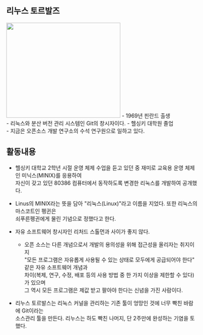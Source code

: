 ## 리누스 토르발즈
<img src="https://user-images.githubusercontent.com/101091207/199862624-a55170d9-7f5f-44d7-9572-6e23bc7fd385.jpg" width=300 height=250> 
- 1969년 핀란드 출생 <br>
- 리눅스와 분산 버전 관리 시스템인 Git의 창시자이다.
- 헬싱키 대학원 졸업 <br>
- 지금은 오픈소스 개발 연구소의 수석 연구원으로 일하고 있다. <br>

## 활동내용
- 헬싱키 대학교 2학년 시절 운영 체제 수업을 듣고 있던 중 재미로 교육용 운영 체제인 미닉스(MINIX)를 응용하여<br>
자신이 갖고 있던 80386 컴퓨터에서 동작하도록 변경한 리눅스를 개발하여 공개했다. 

- Linus의 MINIX라는 뜻을 담아 "리눅스(Linux)"라고 이름을 지었다. 또한 리눅스의 마스코트인 펭귄은 <br>
쇠푸른펭귄에게 물린 기념으로 정했다고 한다.

- 자유 소프트웨어 창시자인 리처드 스톨먼과 사이가 좋지 않다.
  -  오픈 소스는 다른 개념으로서 개발의 용의성을 위해 접근성을 올리자는 취지이지<br>
"모든 프로그램은 자유롭게 사용될 수 있는 상태로 모두에게 공급되어야 한다" 같은 자유 소프트웨어 개념과<br>
차이(복제, 연구, 수정, 배포 등의 사용 방법 중 한 가지 이상을 제한할 수 있다)가 있으며 <br>
그 역시 모든 프로그램은 제값 받고 팔아야 한다는 신념을 가진 사람이다. 

- 리누스 토르발스는 리눅스 커널을 관리하는 기존 툴이 엉망인 것에 너무 빡친 바람에 Git이라는<br>
소스관리 툴을 만든다. 리누스는 하도 빡친 나머지, 단 2주만에 완성하는 기염을 토했다.
